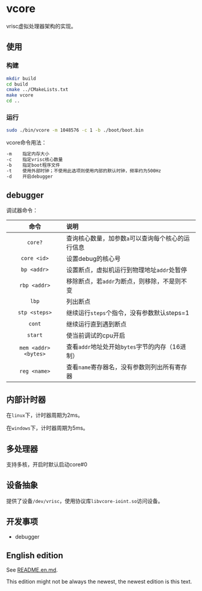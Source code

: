 # vcore

vrisc虚拟处理器架构的实现。

## 使用

### 构建

```bash
mkdir build
cd build
cmake ../CMakeLists.txt
make vcore
cd ..
```

### 运行

```bash
sudo ./bin/vcore -m 1048576 -c 1 -b ./boot/boot.bin
```

vcore命令用法：

```bash
-m    指定内存大小
-c    指定vrisc核心数量
-b    指定boot程序文件
-t    使用外部时钟；不使用此选项则使用内部的默认时钟，频率约为500Hz
-d    开启debugger
```

## debugger

调试器命令：

命令|说明
:-:|:-
`core?`                 |查询核心数量，加参数`a`可以查询每个核心的运行信息
`core <id>`             |设置debug的核心号
`bp <addr>`             |设置断点，虚拟机运行到物理地址`addr`处暂停
`rbp <addr>`            |移除断点，若`addr`为断点，则移除，不是则不变
`lbp`                   |列出断点
`stp <steps>`           |继续运行`steps`个指令，没有参数默认steps=1
`cont`                  |继续运行直到遇到断点
`start`                 |使当前调试的cpu开启
`mem <addr> <bytes>`    |查看`addr`地址处开始`bytes`字节的内存（16进制）
`reg <name>`            |查看`name`寄存器名，没有参数则列出所有寄存器

## 内部计时器

在`linux`下，计时器周期为2ms。

在`windows`下，计时器周期为5ms。

## 多处理器

支持多核，开启时默认启动core#0

## 设备抽象

提供了设备`/dev/vrisc`，使用协议库`libvcore-ioint.so`访问设备。

## 开发事项

* debugger

## English edition

See [README.en.md](README.en.md).

This edition might not be always the newest, the newest
edition is this text.
